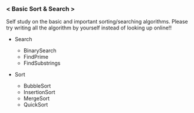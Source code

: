 ### < Basic Sort & Search >
Self study on the basic and important sorting/searching algorithms.
Please try writing all the algorithm by yourself instead of looking up online!!

- Search
  - BinarySearch
  - FindPrime
  - FindSubstrings
  
- Sort
  - BubbleSort
  - InsertionSort
  - MergeSort
  - QuickSort


